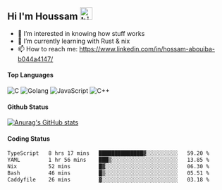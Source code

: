 ## Hi I'm Houssam <img src="https://user-images.githubusercontent.com/1303154/88677602-1635ba80-d120-11ea-84d8-d263ba5fc3c0.gif" width="28px" alt="hi">

- 👀 I’m interested in knowing how stuff works
- 🔭 I’m currently learning with Rust & nix
- 📫 How to reach me: https://www.linkedin.com/in/hossam-abouiba-b044a4147/

#### Top Languages

![C](https://img.shields.io/badge/c-%2300599C.svg?style=for-the-badge&logo=c&logoColor=white)
![Golang](https://img.shields.io/badge/go-blue?style=for-the-badge&logo=Goland)
![JavaScript](https://img.shields.io/badge/javascript-%23323330.svg?style=for-the-badge&logo=javascript&logoColor=%23F7DF1E)
![C++](https://img.shields.io/badge/C%2B%2B-blue?style=for-the-badge&logo=C%2B%2B)


#### Github Status
[![Anurag's GitHub stats](https://github-readme-stats.vercel.app/api?username=0xhoussam&theme=tokyonight)](https://github.com/anuraghazra/github-readme-stats)

#### Coding Status
<!--START_SECTION:waka-->

```txt
TypeScript   8 hrs 17 mins   ██████████████▓░░░░░░░░░░   59.20 %
YAML         1 hr 56 mins    ███▒░░░░░░░░░░░░░░░░░░░░░   13.85 %
Nix          52 mins         █▓░░░░░░░░░░░░░░░░░░░░░░░   06.30 %
Bash         46 mins         █▒░░░░░░░░░░░░░░░░░░░░░░░   05.51 %
Caddyfile    26 mins         ▓░░░░░░░░░░░░░░░░░░░░░░░░   03.18 %
```

<!--END_SECTION:waka-->
